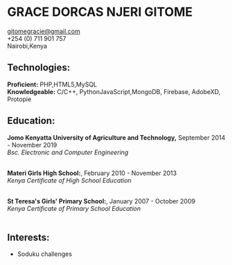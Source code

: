 # GRACE DORCAS NJERI GITOME
gitomegracie@gmail.com </br>
+254 (0) 711 901 757   </br>
Nairobi,Kenya          </br>



## **Technologies:**
**Proficient:** PHP,HTML5,MySQL </br>
**Knowledgeable:** C/C++, PythonJavaScript,MongoDB, Firebase, AdobeXD, Protopie </br>

## **Education:**
**Jomo Kenyatta University of Agriculture and Technology,** September 2014 - November 2019 </br>
*Bsc. Electronic and Computer Engineering* </br></br>

**Materi Girls High School:**, February 2010 - November 2013 </br>
*Kenya Certificate of High School Education* </br></br>


**St Teresa's Girls' Primary School:**, January 2007 - October 2009 </br>
*Kenya Certificate of Primary School Education* </br></br>

## **Interests:**
+ Soduku challenges

